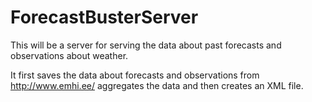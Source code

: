 ForecastBusterServer
====================

This will be a server for serving the data about past forecasts and observations about weather.

It first saves the data about forecasts and observations from http://www.emhi.ee/ aggregates the data and then creates an XML file.